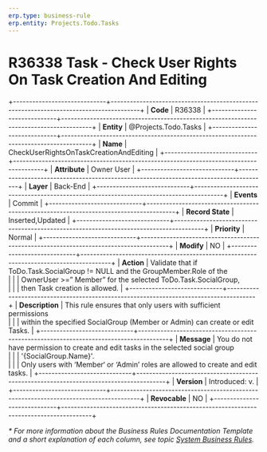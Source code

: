 ```yaml
---
erp.type: business-rule
erp.entity: Projects.Todo.Tasks 
---
```


# R36338 Task - Check User Rights On Task Creation And Editing
+-----------------------------+---------------------------------------------------------------------------------------+
| **Code**                    | R36338                                                                                |
+-----------------------------+---------------------------------------------------------------------------------------+
| **Entity**                  | @Projects.Todo.Tasks                                                                  |
+-----------------------------+---------------------------------------------------------------------------------------+
| **Name**                    | CheckUserRightsOnTaskCreationAndEditing                                               |
+-----------------------------+---------------------------------------------------------------------------------------+
| **Attribute**               | Owner User                                                                            |
+-----------------------------+---------------------------------------------------------------------------------------+
| **Layer**                   | Back-End                                                                              |
+-----------------------------+---------------------------------------------------------------------------------------+
| **Events**                  | Commit                                                                                |
+-----------------------------+---------------------------------------------------------------------------------------+
| **Record State**            | Inserted,Updated                                                                      |
+-----------------------------+---------------------------------------------------------------------------------------+
| **Priority**                | Normal                                                                                |
+-----------------------------+---------------------------------------------------------------------------------------+
| **Modify**                  | NO                                                                                    |
+-----------------------------+---------------------------------------------------------------------------------------+
| **Action**                  | Validate that if ToDo.Task.SocialGroup != NULL and the GroupMember.Role of the <br>   |
|                             | OwnerUser >=” Member” for the selected ToDo.Task.SocialGroup, <br>                    |
|                             | then Task creation is allowed.                                                        |
+-----------------------------+---------------------------------------------------------------------------------------+
| **Description**             | This rule ensures that only users with sufficient permissions <br>                    |
|                             | within the specified SocialGroup (Member or Admin) can create or edit Tasks.          |
+-----------------------------+---------------------------------------------------------------------------------------+
| **Message**                 | You do not have permission to create and edit tasks in the selected social group <br> |
|                             | '{SocialGroup.Name}'. <br>                                                            |
|                             | Only users with ‘Member‘ or ‘Admin’ roles are allowed to create and edit tasks.       |
+-----------------------------+---------------------------------------------------------------------------------------+
| **Version**                 | Introduced: v.                                                                        |
+-----------------------------+---------------------------------------------------------------------------------------+
| **Revocable**               | NO                                                                                    |
+-----------------------------+---------------------------------------------------------------------------------------+

*\* For more information about the Business Rules Documentation Template and a short explanation of each column, see
topic [System Business Rules](../templates/template-description-system-business-rules.md).*
